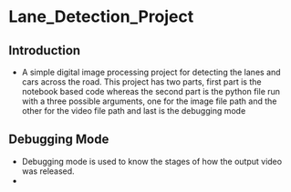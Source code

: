 # Lane_Detection_Project

## Introduction
  * A simple digital image processing project for detecting the lanes and cars across the road. This project has two parts, first part is the notebook based code whereas the second part is the python file run with a three possible arguments, one for the image file path and the other for the video file path and last is the debugging mode

## Debugging Mode
  * Debugging mode is used to know the stages of how the output video was released.
  * 
